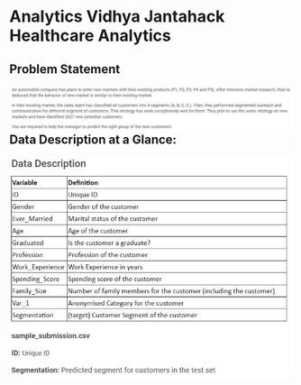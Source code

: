 # Analytics Vidhya Jantahack Healthcare Analytics

## Problem Statement
<img src="assets/Problem_statement.jpg"
     alt="Markdown Monster icon"
     style="float: left; margin-right: 10px;" />

## Data Description at a Glance:
<img src="assets/Data_description.jpg"
     alt="Markdown Monster icon"
     style="float: left; margin-right: 10px;" />
